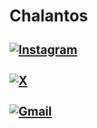# Chalantos

## [![Instagram](https://img.shields.io/badge/-Instagram-%23E4405F?style=for-the-badge&logo=instagram&logoColor=white)](https://www.instagram.com/chalantos00/)

## [![X](https://img.shields.io/badge/X-000?style=for-the-badge&logo=x)](https://x.com/chalantos?t=-11a0huBszDVCCAS_F7QIQ&s=09)

## [![Gmail](https://img.shields.io/badge/Gmail-333333?style=for-the-badge&logo=gmail&logoColor=red)](mailto:chalantos00@gmail.com)
